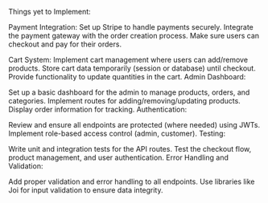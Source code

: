 Things yet to Implement:

Payment Integration:
Set up Stripe to handle payments securely.
Integrate the payment gateway with the order creation process.
Make sure users can checkout and pay for their orders.

Cart System:
Implement cart management where users can add/remove products.
Store cart data temporarily (session or database) until checkout.
Provide functionality to update quantities in the cart.
Admin Dashboard:

Set up a basic dashboard for the admin to manage products, orders, and categories.
Implement routes for adding/removing/updating products.
Display order information for tracking.
Authentication:

Review and ensure all endpoints are protected (where needed) using JWTs.
Implement role-based access control (admin, customer).
Testing:

Write unit and integration tests for the API routes.
Test the checkout flow, product management, and user authentication.
Error Handling and Validation:

Add proper validation and error handling to all endpoints.
Use libraries like Joi for input validation to ensure data integrity.
